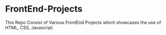 # FrontEnd-Projects
This Repo Consist of Various FrontEnd Projects which showcases the use of HTML, CSS, Javascript.
